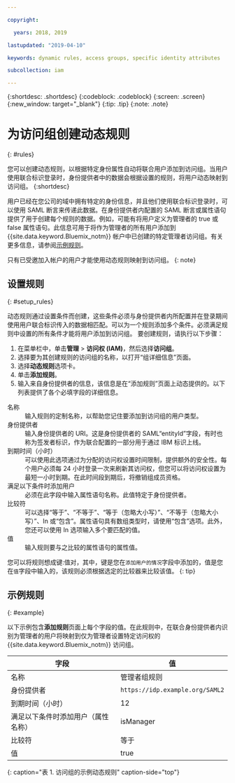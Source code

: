 ```yaml
---

copyright:

  years: 2018, 2019

lastupdated: "2019-04-10"

keywords: dynamic rules, access groups, specific identity attributes

subcollection: iam

---
```


{:shortdesc: .shortdesc}
{:codeblock: .codeblock}
{:screen: .screen}
{:new_window: target="_blank"}
{:tip: .tip}
{:note: .note}

# 为访问组创建动态规则
{: #rules}

您可以创建动态规则，以根据特定身份属性自动将联合用户添加到访问组。当用户使用联合标识登录时，身份提供者中的数据会根据设置的规则，将用户动态映射到访问组。
{:shortdesc}

用户已经在您公司的域中拥有特定的身份信息，并且他们使用联合标识登录时，可以使用 SAML 断言来传递此数据。在身份提供者内配置的 SAML 断言或属性语句提供了用于创建每个规则的数据。例如，可能有将用户定义为管理者的 true 或 false 属性语句。此信息可用于将作为管理者的所有用户添加到 {{site.data.keyword.Bluemix_notm}} 帐户中已创建的特定管理者访问组。有关更多信息，请参阅[示例规则](/docs/iam?topic=iam-rules#example)。

只有已受邀加入帐户的用户才能使用动态规则映射到访问组。
{: note}

## 设置规则
{: #setup_rules}

动态规则通过设置条件而创建，这些条件必须与身份提供者内所配置并在登录期间使用用户联合标识传入的数据相匹配。可以为一个规则添加多个条件。必须满足规则中设置的所有条件才能将用户添加到访问组。
要创建规则，请执行以下步骤：

1. 在菜单栏中，单击**管理** &gt; **访问权 (IAM)**，然后选择**访问组**。
2. 选择要为其创建规则的访问组的名称，以打开“组详细信息”页面。
3. 选择**动态规则**选项卡。
4. 单击**添加规则**。
5. 输入来自身份提供者的信息，该信息是在“添加规则”页面上动态提供的。以下列表提供了各个必填字段的详细信息。

<dl>
<dt>名称</dt>
<dd>输入规则的定制名称，以帮助您记住要添加到访问组的用户类型。</dd>
<dt>身份提供者</dt>
<dd>输入身份提供者的 URI。这是身份提供者的 SAML“entityId”字段，有时也称为签发者标识，作为联合配置的一部分用于通过 IBM 标识上线。</dd>
<dt>到期时间（小时）</dt>
<dd>可以使用此选项通过为分配的访问权设置时间限制，提供额外的安全性。每个用户必须每 24 小时登录一次来刷新其访问权，但您可以将访问权设置为最短一小时到期。在此时间段到期后，将撤销组成员资格。</dd>
<dt>满足以下条件时添加用户</dt>
<dd>必须在此字段中输入属性语句名称。此值特定于身份提供者。</dd>
<dt>比较符</dt>
<dd>可以选择“等于”、“不等于”、“等于（忽略大小写）”、“不等于（忽略大小写）”、In 或“包含”。属性语句具有数组类型时，请使用“包含”选项。此外，您还可以使用 In 选项输入多个要匹配的值。</dd>
<dt>值</dt>
<dd>输入规则要与之比较的属性语句的属性值。</dd>
</dl>

您可以将规则想成键:值对，其中，键是您在`添加用户的情况`字段中添加的，值是您在`值`字段中输入的，该规则必须根据选定的比较器来比较该值。
{: tip}

## 示例规则
{: #example}

以下示例包含**添加规则**页面上每个字段的值。在此规则中，在联合身份提供者内识别为管理者的用户将映射到仅为管理者设置特定访问权的 {{site.data.keyword.Bluemix_notm}} 访问组。

|字段|值|
|----------|---------|
|名称|管理者组规则|
|身份提供者|`https://idp.example.org/SAML2`|
|到期时间（小时）|12|
|满足以下条件时添加用户（属性名称）|isManager|
|比较符|等于|
|值|true|
{: caption="表 1. 访问组的示例动态规则" caption-side="top"}

